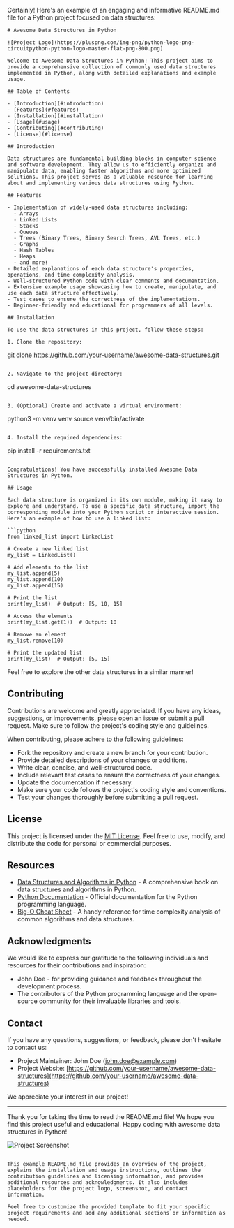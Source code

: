 Certainly! Here's an example of an engaging and informative README.md file for a Python project focused on data structures:

```
# Awesome Data Structures in Python

![Project Logo](https://pluspng.com/img-png/python-logo-png-circuitpython-python-logo-master-flat-png-800.png)

Welcome to Awesome Data Structures in Python! This project aims to provide a comprehensive collection of commonly used data structures implemented in Python, along with detailed explanations and example usage.

## Table of Contents

- [Introduction](#introduction)
- [Features](#features)
- [Installation](#installation)
- [Usage](#usage)
- [Contributing](#contributing)
- [License](#license)

## Introduction

Data structures are fundamental building blocks in computer science and software development. They allow us to efficiently organize and manipulate data, enabling faster algorithms and more optimized solutions. This project serves as a valuable resource for learning about and implementing various data structures using Python.

## Features

- Implementation of widely-used data structures including:
  - Arrays
  - Linked Lists
  - Stacks
  - Queues
  - Trees (Binary Trees, Binary Search Trees, AVL Trees, etc.)
  - Graphs
  - Hash Tables
  - Heaps
  - and more!
- Detailed explanations of each data structure's properties, operations, and time complexity analysis.
- Well-structured Python code with clear comments and documentation.
- Extensive example usage showcasing how to create, manipulate, and use each data structure effectively.
- Test cases to ensure the correctness of the implementations.
- Beginner-friendly and educational for programmers of all levels.

## Installation

To use the data structures in this project, follow these steps:

1. Clone the repository:
   ```
   git clone https://github.com/your-username/awesome-data-structures.git
   ```

2. Navigate to the project directory:
   ```
   cd awesome-data-structures
   ```

3. (Optional) Create and activate a virtual environment:
   ```
   python3 -m venv venv
   source venv/bin/activate
   ```

4. Install the required dependencies:
   ```
   pip install -r requirements.txt
   ```

Congratulations! You have successfully installed Awesome Data Structures in Python.

## Usage

Each data structure is organized in its own module, making it easy to explore and understand. To use a specific data structure, import the corresponding module into your Python script or interactive session. Here's an example of how to use a linked list:

```python
from linked_list import LinkedList

# Create a new linked list
my_list = LinkedList()

# Add elements to the list
my_list.append(5)
my_list.append(10)
my_list.append(15)

# Print the list
print(my_list)  # Output: [5, 10, 15]

# Access the elements
print(my_list.get(1))  # Output: 10

# Remove an element
my_list.remove(10)

# Print the updated list
print(my_list)  # Output: [5, 15]
```

Feel free to explore the other data structures in a similar manner!

## Contributing

Contributions are welcome and greatly appreciated. If you have any ideas, suggestions, or improvements, please open an issue or submit a pull request. Make sure to follow the project's coding style and guidelines.

When contributing, please adhere to the following guidelines:
- Fork the repository and create a new branch for your contribution.
- Provide detailed descriptions of your changes or additions.
- Write clear, concise, and well-structured code.
- Include relevant test cases to ensure the correctness of your changes.
- Update the documentation if necessary.
- Make sure your code follows the project's coding style and conventions.
- Test your changes thoroughly before submitting a pull request.

## License

This project is licensed under the [MIT License](LICENSE). Feel free to use, modify, and distribute the code for personal or commercial purposes.

## Resources

- [Data Structures and Algorithms in Python](https://www.amazon.com/Structures-Algorithms-Python-Michael-Goodrich/dp/1118290275) - A comprehensive book on data structures and algorithms in Python.
- [Python Documentation](https://docs.python.org/3/) - Official documentation for the Python programming language.
- [Big-O Cheat Sheet](https://www.bigocheatsheet.com/) - A handy reference for time complexity analysis of common algorithms and data structures.

## Acknowledgments

We would like to express our gratitude to the following individuals and resources for their contributions and inspiration:

- John Doe - for providing guidance and feedback throughout the development process.
- The contributors of the Python programming language and the open-source community for their invaluable libraries and tools.

## Contact

If you have any questions, suggestions, or feedback, please don't hesitate to contact us:

- Project Maintainer: John Doe (john.doe@example.com)
- Project Website: [https://github.com/your-username/awesome-data-structures](https://github.com/your-username/awesome-data-structures)

We appreciate your interest in our project!

---

Thank you for taking the time to read the README.md file! We hope you find this project useful and educational. Happy coding with awesome data structures in Python!

![Project Screenshot](screenshot.png)
```

This example README.md file provides an overview of the project, explains the installation and usage instructions, outlines the contribution guidelines and licensing information, and provides additional resources and acknowledgments. It also includes placeholders for the project logo, screenshot, and contact information.

Feel free to customize the provided template to fit your specific project requirements and add any additional sections or information as needed.
 
